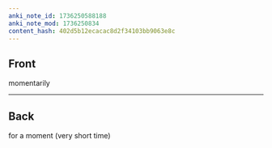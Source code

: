 ```yaml
---
anki_note_id: 1736250588188
anki_note_mod: 1736250834
content_hash: 402d5b12ecacac8d2f34103bb9063e8c
---
```


## Front

momentarily

<hr/>

## Back

for a moment (very short time)